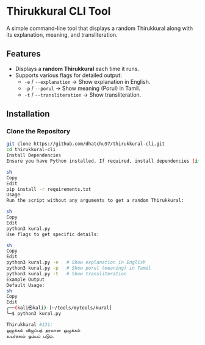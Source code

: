 # Thirukkural CLI Tool

A simple command-line tool that displays a random Thirukkural along with its explanation, meaning, and transliteration.

## Features
- Displays a **random Thirukkural** each time it runs.
- Supports various flags for detailed output:
  - `-e` / `--explanation` → Show explanation in English.
  - `-p` / `--porul` → Show meaning (Porul) in Tamil.
  - `-t` / `--transliteration` → Show transliteration.

## Installation

### Clone the Repository
```sh
git clone https://github.com/dhatchu97/thirukkural-cli.git
cd thirukkural-cli
Install Dependencies
Ensure you have Python installed. If required, install dependencies (if any):

sh
Copy
Edit
pip install -r requirements.txt
Usage
Run the script without any arguments to get a random Thirukkural:

sh
Copy
Edit
python3 kural.py
Use flags to get specific details:

sh
Copy
Edit
python3 kural.py -e   # Show explanation in English
python3 kural.py -p   # Show porul (meaning) in Tamil
python3 kural.py -t   # Show transliteration
Example Output
Default Usage:
sh
Copy
Edit
┌──(kali㉿kali)-[~/tools/mytools/kural]
└─$ python3 kural.py

Thirukkural #131:
ஒழுக்கம் விழுப்பந் தரலான ஒழுக்கம்
உயர்நலம் ஓம்பப் படும்.
